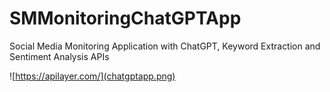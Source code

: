 # SMMonitoringChatGPTApp
Social Media Monitoring Application with ChatGPT, Keyword Extraction and Sentiment Analysis APIs

![https://apilayer.com/](chatgptapp.png)
